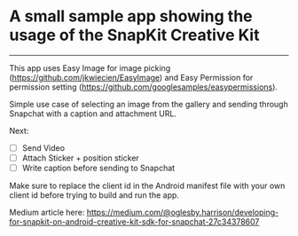 # A small sample app showing the usage of the SnapKit Creative Kit
---
This app uses Easy Image for image picking (https://github.com/jkwiecien/EasyImage) and Easy Permission for permission setting (https://github.com/googlesamples/easypermissions).

Simple use case of selecting an image from the gallery and sending through Snapchat with a caption and attachment URL.

Next:
- [ ] Send Video
- [ ] Attach Sticker + position sticker
- [ ] Write caption before sending to Snapchat

Make sure to replace the client id in the Android manifest file with your own client id before trying to build and run the app.

Medium article here: https://medium.com/@oglesby.harrison/developing-for-snapkit-on-android-creative-kit-sdk-for-snapchat-27c34378607
